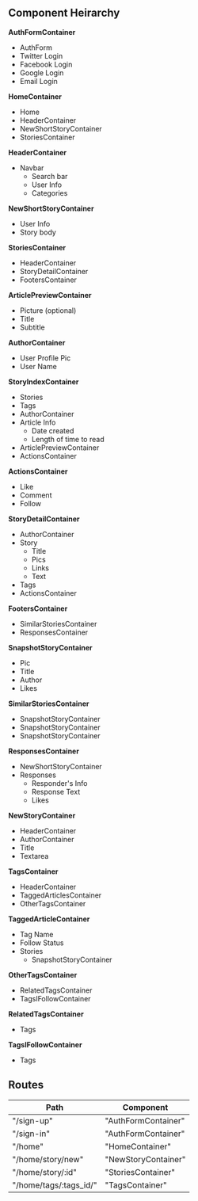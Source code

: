## Component Heirarchy

**AuthFormContainer**
 - AuthForm
 - Twitter Login
 - Facebook Login
 - Google Login
 - Email Login

**HomeContainer**
 - Home
  - HeaderContainer
  - NewShortStoryContainer
  - StoriesContainer
  
**HeaderContainer**
  - Navbar
    - Search bar
    - User Info
    - Categories
  
**NewShortStoryContainer**
 - User Info
 - Story body

**StoriesContainer**
 - HeaderContainer
 - StoryDetailContainer
 - FootersContainer

**ArticlePreviewContainer**
 - Picture (optional)
 - Title
 - Subtitle
 
**AuthorContainer**
 - User Profile Pic
 - User Name

**StoryIndexContainer**
 - Stories
  - Tags
  - AuthorContainer
  - Article Info
    - Date created
    - Length of time to read 
  - ArticlePreviewContainer
  - ActionsContainer

**ActionsContainer**
 - Like
 - Comment
 - Follow

**StoryDetailContainer**
 - AuthorContainer
 - Story
    - Title
    - Pics
    - Links
    - Text
 - Tags
 - ActionsContainer
 
**FootersContainer**
 - SimilarStoriesContainer
 - ResponsesContainer
 
**SnapshotStoryContainer**
 - Pic
 - Title
 - Author
 - Likes
 
**SimilarStoriesContainer**
 - SnapshotStoryContainer
 - SnapshotStoryContainer
 - SnapshotStoryContainer

**ResponsesContainer**
 - NewShortStoryContainer
 - Responses
   - Responder's Info
   - Response Text
   - Likes
   
**NewStoryContainer**
 - HeaderContainer
 - AuthorContainer
 - Title
 - Textarea

**TagsContainer**
 - HeaderContainer
 - TaggedArticlesContainer
 - OtherTagsContainer
 
**TaggedArticleContainer**
 - Tag Name
 - Follow Status
 - Stories
    - SnapshotStoryContainer

**OtherTagsContainer**
 - RelatedTagsContainer
 - TagsIFollowContainer
 
**RelatedTagsContainer**
 - Tags
 
**TagsIFollowContainer**
 - Tags


## Routes

|Path                                                   | Component   |
|-------------------------------------------------------|-------------|
| "/sign-up"                                            | "AuthFormContainer" |
| "/sign-in"                                            | "AuthFormContainer" |
| "/home"                                               | "HomeContainer" |
| "/home/story/new"                                     | "NewStoryContainer" |
| "/home/story/:id"                                     | "StoriesContainer" |
| "/home/tags/:tags_id/"                                | "TagsContainer" |

